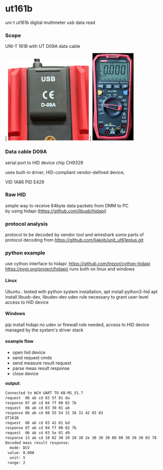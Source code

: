 # ut161b
uni-t ut161b digital multimeter usb data read

### Scope

UNI-T 161B with UT  D09A data cable

| ![D09A data cable](img/cable_D09A.png) | ![ut161b](img/ut161b_small.png)


### Data cable D09A
serial port to HID device chip CH9329

uses built-in driver, 
HID-compliant vendor-defined device, 

VID 1A86
PID E429

### Raw HID 
simple way to receive 64byte data packets from DMM to PC  
by using hidapi (https://github.com/libusb/hidapi)


### protocol analysis
protocol to be decoded by vendor tool and wireshark
some parts of protocol decoding from https://github.com/ljakob/unit_ut61eplus.git

### python example 
use cython interface to hidapi: https://github.com/trezor/cython-hidapi
https://pypi.org/project/hidapi/
runs both on linux and windows

#### Linux 
Ubuntu : tested with python system installation, 
apt install python3-hid
apt install libusb-dev, libudev-dev
udev rule necessary to grant user-level access to HID device

#### Windows 
pip install hidapi
no udev or firewall rule needed, access to HID device managed by the system's driver stack

#### example flow
 - open hid device 
 - send request cmds
 - send measure result request
 - parse meas result response
 - close device

**output:**
````
Connected to WCH UART TO KB-MS_V1.7
request  06 ab cd 03 5f 01 da
response 07 ab cd 04 ff 00 02 7b
request  06 ab cd 03 30 01 ab
response 0b ab cd 08 55 54 31 36 31 42 03 03
UT161B
request  06 ab cd 03 42 01 bd
response 07 ab cd 04 ff 00 02 7b
request  06 ab cd 03 5e 01 d9
response 13 ab cd 10 02 30 20 20 30 2e 30 30 30 00 00 30 30 30 03 78
Decoded meas result response:
  mode: DCV
 value: 0.000
  unit: V
 range: 2
````

